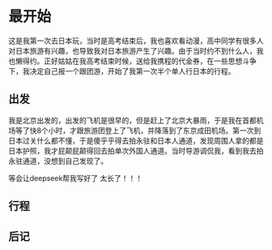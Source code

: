 # 最开始
这是我第一次去日本玩，当时是高考结束后，我也喜欢看动漫，高中同学有很多人对日本旅游有兴趣，也导致我对日本旅游产生了兴趣。由于当时约不到什么人，我也懒得约。正好姑姑在我高考结束时候，送给我携程的代金券，在一些思想斗争下，我决定自己报一个跟团游，开始了我第一次半个单人行日本的行程。

## 出发
我是北京出发的，出发的飞机是很早的，但是赶上了北京大暴雨，于是我在首都机场等了快8个小时，才跟旅游团登上了飞机，并降落到了东京成田机场。第一次到日本过关什么都不懂，于是傻乎乎得去拍永驻和日本人通道，发现周围人拿的都是日本护照，我才屁颠屁颠得回去拍单次外国人通道。当时导游调侃我，看到我去拍永驻通道，没想到自己发现了。

等会让deepseek帮我写好了
太长了！！！

## 行程

## 后记

